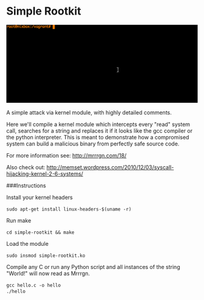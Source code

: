 Simple Rootkit
=====================

<img src="trust.gif"></img>

A simple attack via kernel module, with highly detailed comments.

Here we'll compile a kernel module which intercepts every "read" system call, searches for a string and replaces it if it looks like the gcc compiler or the python interpreter. This is meant to demonstrate how a compromised system can build a malicious binary from perfectly safe source code.

For more information see: http://mrrrgn.com/18/

Also check out: http://memset.wordpress.com/2010/12/03/syscall-hijacking-kernel-2-6-systems/

###Instructions

Install your kernel headers

    sudo apt-get install linux-headers-$(uname -r)

Run make

    cd simple-rootkit && make
  
Load the module

    sudo insmod simple-rootkit.ko
  
Compile any C or run any Python script and all instances of the string "World!" will now read as Mrrrgn.

    gcc hello.c -o hello
    ./hello
